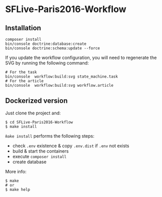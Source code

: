 SFLive-Paris2016-Workflow
=========================

Installation
------------

    composer install
    bin/console doctrine:database:create
    bin/console doctrine:schema:update --force

If you update the workflow configuration, you will need to regenerate the
SVG by running the following command:

    # For the task
    bin/console  workflow:build:svg state_machine.task
    # For the article
    bin/console  workflow:build:svg workflow.article

Dockerized version
-------------------------------------------------------------------------

Just clone the project and:

    $ cd SFLive-Paris2016-Workflow
    $ make install

`m̀ake install` performs the following steps:

- check `.env` existence & copy `.env.dist` if `.env` not exists
- build & start the containers
- execute `composer install`
- create database

More info:

    $ make
    # or 
    $ make help 